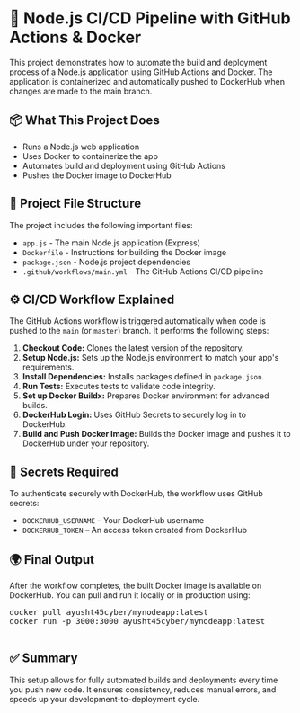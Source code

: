 <!DOCTYPE html>
<html lang="en">
<body>

  <h1>🚀 Node.js CI/CD Pipeline with GitHub Actions & Docker</h1>

  <p>
    This project demonstrates how to automate the build and deployment process of a Node.js application using GitHub Actions and Docker. The application is containerized and automatically pushed to DockerHub when changes are made to the main branch.
  </p>

  <h2>📦 What This Project Does</h2>
  <ul>
    <li>Runs a Node.js web application</li>
    <li>Uses Docker to containerize the app</li>
    <li>Automates build and deployment using GitHub Actions</li>
    <li>Pushes the Docker image to DockerHub</li>
  </ul>

  <h2>📁 Project File Structure</h2>
  <p>The project includes the following important files:</p>
  <ul>
    <li><code>app.js</code> - The main Node.js application (Express)</li>
    <li><code>Dockerfile</code> - Instructions for building the Docker image</li>
    <li><code>package.json</code> - Node.js project dependencies</li>
    <li><code>.github/workflows/main.yml</code> - The GitHub Actions CI/CD pipeline</li>
  </ul>

  <h2>⚙️ CI/CD Workflow Explained</h2>
  <p>
    The GitHub Actions workflow is triggered automatically when code is pushed to the <code>main</code> (or <code>master</code>) branch. It performs the following steps:
  </p>

  <ol>
    <li><strong>Checkout Code:</strong> Clones the latest version of the repository.</li>
    <li><strong>Setup Node.js:</strong> Sets up the Node.js environment to match your app's requirements.</li>
    <li><strong>Install Dependencies:</strong> Installs packages defined in <code>package.json</code>.</li>
    <li><strong>Run Tests:</strong> Executes tests to validate code integrity.</li>
    <li><strong>Set up Docker Buildx:</strong> Prepares Docker environment for advanced builds.</li>
    <li><strong>DockerHub Login:</strong> Uses GitHub Secrets to securely log in to DockerHub.</li>
    <li><strong>Build and Push Docker Image:</strong> Builds the Docker image and pushes it to DockerHub under your repository.</li>
  </ol>

  <h2>🔐 Secrets Required</h2>
  <p>To authenticate securely with DockerHub, the workflow uses GitHub secrets:</p>
  <ul>
    <li><code>DOCKERHUB_USERNAME</code> – Your DockerHub username</li>
    <li><code>DOCKERHUB_TOKEN</code> – An access token created from DockerHub</li>
  </ul>

  <h2>🌍 Final Output</h2>
  <p>
    After the workflow completes, the built Docker image is available on DockerHub. You can pull and run it locally or in production using:
  </p>
  <pre>
docker pull ayusht45cyber/mynodeapp:latest
docker run -p 3000:3000 ayusht45cyber/mynodeapp:latest
  </pre>

  <h2>✅ Summary</h2>
  <p>
    This setup allows for fully automated builds and deployments every time you push new code. It ensures consistency, reduces manual errors, and speeds up your development-to-deployment cycle.
  </p>

</body>
</html>
